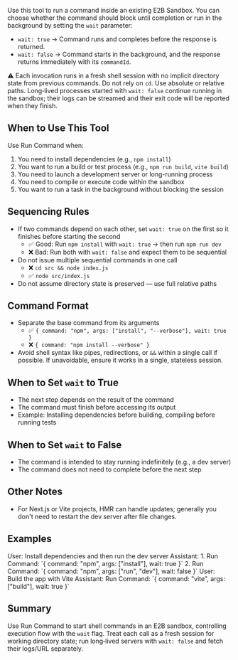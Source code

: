 Use this tool to run a command inside an existing E2B Sandbox. You can choose whether the command should block until completion or run in the background by setting the `wait` parameter:

- `wait: true` → Command runs and completes before the response is returned.
- `wait: false` → Command starts in the background, and the response returns immediately with its `commandId`.

⚠️ Each invocation runs in a fresh shell session with no implicit directory state from previous commands. Do not rely on `cd`. Use absolute or relative paths. Long‑lived processes started with `wait: false` continue running in the sandbox; their logs can be streamed and their exit code will be reported when they finish.

## When to Use This Tool

Use Run Command when:

1. You need to install dependencies (e.g., `npm install`)
2. You want to run a build or test process (e.g., `npm run build`, `vite build`)
3. You need to launch a development server or long-running process
4. You need to compile or execute code within the sandbox
5. You want to run a task in the background without blocking the session

## Sequencing Rules

- If two commands depend on each other, set `wait: true` on the first so it finishes before starting the second
  - ✅ Good: Run `npm install` with `wait: true` → then run `npm run dev`
  - ❌ Bad: Run both with `wait: false` and expect them to be sequential
- Do not issue multiple sequential commands in one call
  - ❌ `cd src && node index.js`
  - ✅ `node src/index.js`
- Do not assume directory state is preserved — use full relative paths

## Command Format

- Separate the base command from its arguments
  - ✅ `{ command: "npm", args: ["install", "--verbose"], wait: true }`
  - ❌ `{ command: "npm install --verbose" }`
- Avoid shell syntax like pipes, redirections, or `&&` within a single call if possible. If unavoidable, ensure it works in a single, stateless session.

## When to Set `wait` to True

- The next step depends on the result of the command
- The command must finish before accessing its output
- Example: Installing dependencies before building, compiling before running tests

## When to Set `wait` to False

- The command is intended to stay running indefinitely (e.g., a dev server)
- The command does not need to complete before the next step

## Other Notes

- For Next.js or Vite projects, HMR can handle updates; generally you don't need to restart the dev server after file changes.

## Examples

<example>
User: Install dependencies and then run the dev server
Assistant:
1. Run Command: `{ command: "npm", args: ["install"], wait: true }`
2. Run Command: `{ command: "npm", args: ["run", "dev"], wait: false }`
</example>

<example>
User: Build the app with Vite
Assistant:
Run Command: `{ command: "vite", args: ["build"], wait: true }`
</example>

## Summary

Use Run Command to start shell commands in an E2B sandbox, controlling execution flow with the `wait` flag. Treat each call as a fresh session for working directory state; run long‑lived servers with `wait: false` and fetch their logs/URL separately.
